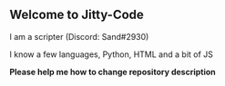 ## Welcome to Jitty-Code

I am a scripter (Discord: Sand#2930)

I know a few languages, Python, HTML and a bit of JS

**Please help me how to change repository description**

